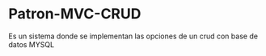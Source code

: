 # Patron-MVC-CRUD
Es un sistema donde se implementan las opciones de un crud con base de datos MYSQL

